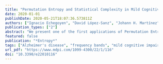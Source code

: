 ```yaml
---
title: "Permutation Entropy and Statistical Complexity in Mild Cognitive Impairment and Alzheimer's Disease: An Analysis Based on Frequency Bands"
date: 2020-01-01
publishDate: 2020-05-21T18:07:36.573811Z
authors: ["Ignacio Echegoyen", "David López-Sanz", "Johann H. Martínez", "Fernando Maestú", "Javier M. Buldú"]
publication_types: ["2"]
abstract: "We present one of the first applications of Permutation Entropy (PE) and Statistical Complexity (SC) (measured as the product of PE and Jensen-Shanon Divergence) on Magnetoencephalography (MEG) recordings of 46 subjects suffering from Mild Cognitive Impairment (MCI), 17 individuals diagnosed with Alzheimer's Disease (AD) and 48 healthy controls. We studied the differences in PE and SC in broadband signals and their decomposition into frequency bands ( $δ$ , $þeta$ , $α$ and $β$ ), considering two modalities: (i) raw time series obtained from the magnetometers and (ii) a reconstruction into cortical sources or regions of interest (ROIs). We conducted our analyses at three levels: (i) at the group level we compared SC in each frequency band and modality between groups; (ii) at the individual level we compared how the [PE, SC] plane differs in each modality; and (iii) at the local level we explored differences in scalp and cortical space. We recovered classical results that considered only broadband signals and found a nontrivial pattern of alterations in each frequency band, showing that SC does not necessarily decrease in AD or MCI."
featured: false
publication: "*Entropy*"
tags: ["Alzheimer's disease", "frequency bands", "mild cognitive impairment", "permutation entropy", "regions of interest", "statistical complexity"]
url_pdf: "https://www.mdpi.com/1099-4300/22/1/116"
doi: "10.3390/e22010116"
---
```


